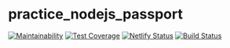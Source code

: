 # practice_nodejs_passport
[![Maintainability](https://api.codeclimate.com/v1/badges/57ed1bf96ceb434722b4/maintainability)](https://codeclimate.com/github/lcc3108/practice_nodejs_passport/maintainability)
[![Test Coverage](https://api.codeclimate.com/v1/badges/57ed1bf96ceb434722b4/test_coverage)](https://codeclimate.com/github/lcc3108/practice_nodejs_passport/test_coverage)
[![Netlify Status](https://api.netlify.com/api/v1/badges/90e2e4bb-b4bb-44f4-88d1-627314a50da0/deploy-status)](https://app.netlify.com/sites/lcc3108-practice-nodejs/deploys)
[![Build Status](https://travis-ci.org/lcc3108/practice_nodejs_passport.svg?branch=master)](https://travis-ci.org/lcc3108/practice_nodejs_passport)
